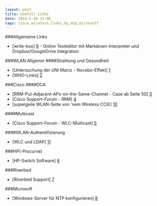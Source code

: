 ```yaml
---
layout: post
title: Usefull Links
date: 2014-2-10 11:06   
tags: cisco,wireless,links,hp,ntp,microsoft
---
```


###Allgemeine Links
- [write-box] [9] - Online Texteditor mit Markdown-Interpreter und Dropbox/GoogleDrive Integration

###WLAN Allgemin
####Strahlung und Gesundheit
- [Untersuchung der UNI Mainz - Nocebo-Effekt] [1]
- [WHO-Links] [2]


###Cisco
####DCA
- [RRM-Put-Adjacent-APs-on-the-Same-Channel - Case ab Seite 50] [3]
- [Cisco Support-Forum - RRM] [4]
- [supergeile WLAN-Seite von 'nem Wireless CCIE] [10]

####Multicast
- [Cisco Support-Forum - WLC-Multicast] [5]

####WLAN-Authentifizierung
- [WLC und LDAP] [11]

###HP(-Procurve)
- [HP-Switch Software] [6]

###Riverbed
- [Riverbed Support] [7]

###Microsoft
- [Windows-Server für NTP konfigurieren] [8]




[1]: http://www.uni-mainz.de/presse/56071.php
[2]: http://www.who.int/peh-emf/publications/factsheets/en/index.html
[3]: http://de.scribd.com/doc/59972132/38/RRM-Put-Adjacent-APs-on-the-Same-Channel
[4]: https://supportforums.cisco.com/thread/2190297
[5]: https://supportforums.cisco.com/docs/DOC-32337
[6]: http://pro-networking-h17007.external.hp.com/us/en/support/converter/index.aspx
[7]: http://support.riverbed.com/
[8]: http://yadhutony.blogspot.de/2012/10/ntp-time-server-configuration-in.html?m=1
[9]: https://write-box.appspot.com/
[10]: http://mrncciew.com/
[11]: https://supportforums.cisco.com/docs/DOC-25344